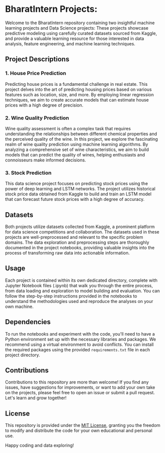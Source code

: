 # BharatIntern Projects:

Welcome to the BharatIntern repository containing two insightful machine learning projects and Data Science projects: These projects showcase predictive modeling using carefully curated datasets sourced from Kaggle, and provide a valuable learning resource for those interested in data analysis, feature engineering, and machine learning techniques.

## Project Descriptions

### 1. House Price Prediction

Predicting house prices is a fundamental challenge in real estate. This project delves into the art of predicting housing prices based on various features such as location, size, and more. By employing linear regression techniques, we aim to create accurate models that can estimate house prices with a high degree of precision.

### 2. Wine Quality Prediction

Wine quality assessment is often a complex task that requires understanding the relationships between different chemical properties and the perceived quality of the wine. In this project, we explore the fascinating realm of wine quality prediction using machine learning algorithms. By analyzing a comprehensive set of wine characteristics, we aim to build models that can predict the quality of wines, helping enthusiasts and connoisseurs make informed decisions.

### 3. Stock Prediction

This data science project focuses on predicting stock prices using the power of deep learning and LSTM networks. The project utilizes historical stock price data obtained from Kaggle to build and train an LSTM model that can forecast future stock prices with a high degree of accuracy.

## Datasets

Both projects utilize datasets collected from Kaggle, a prominent platform for data science competitions and collaboration. The datasets used in these projects are well-preprocessed and relevant to the specific problem domains. The data exploration and preprocessing steps are thoroughly documented in the project notebooks, providing valuable insights into the process of transforming raw data into actionable information.

## Usage

Each project is contained within its own dedicated directory, complete with Jupyter Notebook files (.ipynb) that walk you through the entire process, from data loading and exploration to model building and evaluation. You can follow the step-by-step instructions provided in the notebooks to understand the methodologies used and reproduce the analyses on your own machine.

## Dependencies

To run the notebooks and experiment with the code, you'll need to have a Python environment set up with the necessary libraries and packages. We recommend using a virtual environment to avoid conflicts. You can install the required packages using the provided `requirements.txt` file in each project directory.

## Contributions

Contributions to this repository are more than welcome! If you find any issues, have suggestions for improvements, or want to add your own take on the projects, please feel free to open an issue or submit a pull request. Let's learn and grow together!

## License

This repository is provided under the [MIT License](LICENSE), granting you the freedom to modify and distribute the code for your own educational and personal use.

Happy coding and data exploring!

